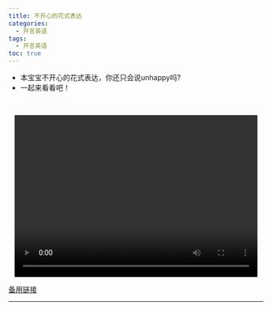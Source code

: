 ```yaml
---
title: 不开心的花式表达
categories:
  - 开言英语
tags:
  - 开言英语
toc: true 
---
```



- 本宝宝不开心的花式表达，你还只会说unhappy吗?
- 一起来看看吧！

 

<p style="text-align:center">
   <video width="480" height="320" controls>
       <source src="/video/ol/4.mp4">
   </video>
</p>
 <p><a href="/video/ol/4.mp4">备用链接</a></p>
 
---






